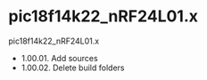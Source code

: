# pic18f14k22_nRF24L01.x
pic18f14k22_nRF24L01.x

- 1.00.01.	Add sources
- 1.00.02.	Delete build folders
